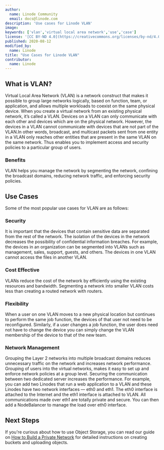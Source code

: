 ```yaml
---
author:
  name: Linode Community
  email: docs@linode.com
description: 'Use cases for Linode VLAN'
image:
keywords: ['vlan','virtual local area network','use','case']
license: '[CC BY-ND 4.0](https://creativecommons.org/licenses/by-nd/4.0)'
published: 2020-08-12
modified_by:
  name: Linode
title: "Use Cases for Linode VLAN"
contributor:
  name: Linode
---
```



## What is VLAN?

Virtual Local Area Network (VLAN) is a network construct that makes it possible to group large networks logically, based on function, team, or application, and allows multiple workloads to coexist on the same physical device. When you create a virtual network from an existing physical network, it’s called a VLAN. Devices on a VLAN can only communicate with each other and devices which are on the physical network. However, the devices in a VLAN cannot communicate with devices that are not part of the VLAN.In other words, broadcast, and multicast packets sent from one entity in a VLAN only reaches other entities that are present in the same VLAN on the same network. Thus enables you to implement access and security policies to a particular group of users.


### Benefits

VLAN helps you manage the network by segmenting the network, confining the broadcast domains, reducing network traffic, and enforcing security policies.

## Use Cases

Some of the most popular use cases for VLAN are as follows:

### Security

It is important that the devices that contain sensitive data are separated from the rest of the network. The isolation of the devices in the network decreases the possibility of confidential information breaches. For example, the devices in an organization can be segmented into VLANs such as management, sales, support, guests, and others. The devices in one VLAN cannot access the files in another VLAN.

### Cost Effective

VLANs reduce the cost of the network by efficiently using the existing resources and bandwidth. Segmenting a network into smaller VLAN costs less than creating a routed network with routers.

### Flexibility

When a user on one VLAN moves to a new physical location but continues to perform the same job function, the devices of that user not need to be reconfigured. Similarly, if a user changes a job function, the user does need not have to change the device you can simply change the VLAN membership of the device to that of the new team.


### Network Management

Grouping the Layer 2 networks into multiple broadcast domains reduces unnecessary traffic on the network and increases network performance. Grouping of users into the virtual networks, makes it easy to set up and enforce network policies at a group level. Securing the communication between two dedicated server increases the performance. For example, you can add two Linodes that run a web application to a VLAN and these Linodes have two network interfaces — eth0 and eth1. The eth0 interface is attached to the Internet and the eth1 interface is attached to VLAN. All communications made over eth1 are totally private and secure. You can then add a NodeBalancer to manage the load over eth0 interface.


## Next Steps

If you're curious about how to use Object Storage, you can read our guide on [How to Build a Private Network]() for detailed instructions on creating buckets and uploading objects.
